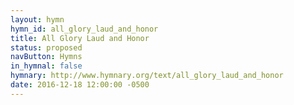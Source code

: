 ```yaml
---
layout: hymn
hymn_id: all_glory_laud_and_honor
title: All Glory Laud and Honor
status: proposed
navButton: Hymns
in_hymnal: false
hymnary: http://www.hymnary.org/text/all_glory_laud_and_honor
date: 2016-12-18 12:00:00 -0500
---
```

